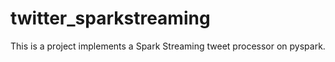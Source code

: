 # twitter_sparkstreaming

This is a project implements a Spark Streaming tweet processor on pyspark.
